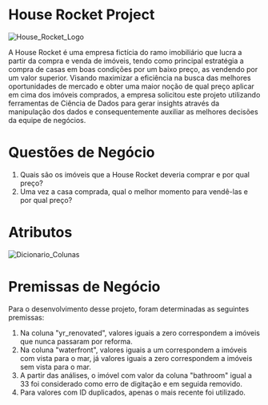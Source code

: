 # House Rocket Project

![House_Rocket_Logo](https://user-images.githubusercontent.com/68931118/194935369-bed73ceb-a037-4ecf-8d2d-4e3b5a722b78.png)

A House Rocket é uma empresa fictícia do ramo imobiliário que lucra a partir da compra e venda de imóveis, tendo como principal estratégia a compra de casas em boas condições por um baixo preço, as vendendo por um valor superior. Visando maximizar a eficiência na busca das melhores oportunidades de mercado e obter uma maior noção de qual preço aplicar em cima dos imóveis comprados, a empresa solicitou este projeto utilizando ferramentas de Ciência de Dados para gerar insights através da manipulação dos dados e consequentemente auxiliar as melhores decisões da equipe de negócios.

# Questões de Negócio

1. Quais são os imóveis que a House Rocket deveria comprar e por qual preço?
2. Uma vez a casa comprada, qual o melhor momento para vendê-las e por qual preço?

# Atributos

![Dicionario_Colunas](https://user-images.githubusercontent.com/68931118/194935580-43318e09-df49-4c8c-b010-96ec0625e499.png)

# Premissas de Negócio

Para o desenvolvimento desse projeto, foram determinadas as seguintes premissas:

1. Na coluna "yr_renovated", valores iguais a zero correspondem a imóveis que nunca passaram por reforma.
2. Na coluna "waterfront", valores iguais a um correspondem a imóveis com vista para o mar, já valores iguais a zero correspondem a imóveis sem vista para o mar.
3. A partir das análises, o imóvel com valor da coluna "bathroom" igual a 33 foi considerado como erro de digitação e em seguida removido.
4. Para valores com ID duplicados, apenas o mais recente foi utilizado.

